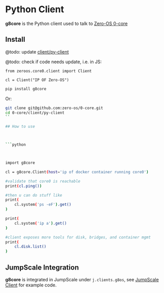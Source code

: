 # Python Client

**g8core** is the Python client used to talk to [Zero-OS 0-core](../../README.md)

## Install

@todo: update [client/py-client](../../client/py-client)

@todo: check if code needs update, i.e. in JS:
```
from zeroos.core0.client import Client

cl = Client("IP OF Zero-OS")
```


```bash
pip install g8core
```

Or:

```bash
git clone git@github.com:zero-os/0-core.git
cd 0-core/client/py-client
``

## How to use



```python



import g8core

cl = g8core.Client(host='ip of docker container running core0')

#validate that core0 is reachable
print(cl.ping())

#then u can do stuff like
print(
    cl.system('ps -eF').get()
)

print(
    cl.system('ip a').get()
)

#client exposes more tools for disk, bridges, and container mgmt
print(
    cl.disk.list()
)
```

## JumpScale Integration

**g8core** is integrated in JumpScale under `j.clients.g8os`, see [JumpScale Client](jumpscale.md) for example code.
